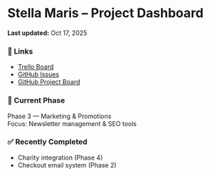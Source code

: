 # Stella Maris – Project Dashboard

**Last updated:** Oct 17, 2025

### 🔗 Links
- [Trello Board](hhttps://trello.com/b/TB7UaqqL/stella-maris)
- [GitHub Issues](https://github.com/alirezashahi/Stelllamaris/issues)
- [GitHub Project Board](https://trello.com/b/TB7UaqqL/stella-maris)

### 📅 Current Phase
Phase 3 — Marketing & Promotions  
Focus: Newsletter management & SEO tools

### ✅ Recently Completed
- Charity integration (Phase 4)
- Checkout email system (Phase 2)
